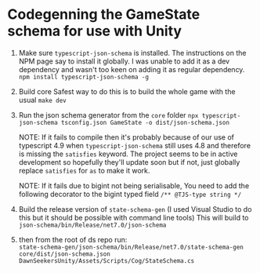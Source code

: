 # Codegenning the GameState schema for use with Unity

1. Make sure `typescript-json-schema` is installed. The instructions on the NPM page say to install it globally. I was unable to add it as a dev dependency and wasn't too keen on adding it as regular dependency.
   `npm install typescript-json-schema -g`

2. Build core
   Safest way to do this is to build the whole game with the usual `make dev`

3. Run the json schema generator from the `core` folder
   `npx typescript-json-schema tsconfig.json GameState -o dist/json-schema.json`

    NOTE: If it fails to compile then it's probably because of our use of typescript 4.9 when `typescript-json-schema` still uses 4.8 and therefore is missing the `satisfies` keyword. The project seems to be in active development so hopefully they'll update soon but if not, just globally replace `satisfies` for `as` to make it work.

    NOTE: If it fails due to bigint not being serialisable, You need to add the following decorator to the bigint typed field
    `/** @TJS-type string */`

4. Build the release version of `state-schema-gen` (I used Visual Studio to do this but it should be possible with command line tools)
   This will build to `json-schema/bin/Release/net7.0/json-schema`

5. then from the root of ds repo run:  
   `state-schema-gen/json-schema/bin/Release/net7.0/state-schema-gen core/dist/json-schema.json DawnSeekersUnity/Assets/Scripts/Cog/StateSchema.cs`
